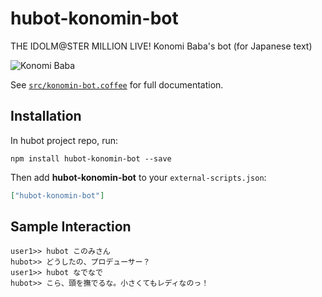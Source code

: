 # hubot-konomin-bot

THE IDOLM@STER MILLION LIVE! Konomi Baba's bot (for Japanese text)

![Konomi Baba](https://cloud.githubusercontent.com/assets/1079365/7336200/1d19c0c4-ec2b-11e4-988f-6e04ff8b10f3.png)

See [`src/konomin-bot.coffee`](src/konomin-bot.coffee) for full documentation.

## Installation

In hubot project repo, run:

`npm install hubot-konomin-bot --save`

Then add **hubot-konomin-bot** to your `external-scripts.json`:

```json
["hubot-konomin-bot"]
```

## Sample Interaction

```
user1>> hubot このみさん
hubot>> どうしたの、プロデューサー？
user1>> hubot なでなで
hubot>> こら、頭を撫でるな。小さくてもレディなのっ！
```

